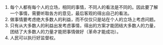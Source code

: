1. 每个人都有每个人的立场，相同的事情，不同人的看法是不同的。因此要了解一个事情，需要听取各方的意见，最后客观的得出自己的看法。
2. 做事情要考虑绝大多数人的利益，而不仅仅只是站在个人的立场上考虑问题。
3. 只有从大多数人的利益出发考虑事情，得出的方案才能团结大多数人的力量，团结了大多数人的力量才能把事情做好（革命才能成功）。
4. 人民可以执行好监督权。